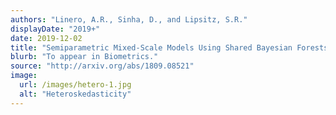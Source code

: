 ```yaml
---
authors: "Linero, A.R., Sinha, D., and Lipsitz, S.R."
displayDate: "2019+"
date: 2019-12-02
title: "Semiparametric Mixed-Scale Models Using Shared Bayesian Forests"
blurb: "To appear in Biometrics."
source: "http://arxiv.org/abs/1809.08521"
image:
  url: /images/hetero-1.jpg
  alt: "Heteroskedasticity"
---
```

